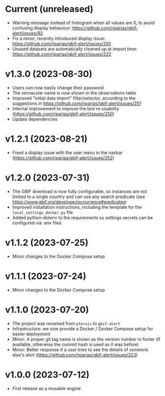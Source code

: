 # Current (unreleased)

- Warning message instead of histogram when all values are 0, to avoid confusing display behaviour: https://github.com/riparias/gbif-alert/issues/92
- Fix a minor, recently introduced display issue: https://github.com/riparias/gbif-alert/issues/255
- Unused datasets are automatically cleaned up at import time: https://github.com/riparias/gbif-alert/issues/222

# v1.3.0 (2023-08-30)

- Users can now easily change their password
- The vernacular name is now shown in the observations table
- Improved "initial data import" filter/selector, according to the suggestions in https://github.com/riparias/gbif-alert/issues/251
- Internal improvement to improve the tool re-usability (https://github.com/riparias/gbif-alert/issues/250)
- Update dependencies

# v1.2.1 (2023-08-21)

- Fixed a display issue with the user menu in the navbar (https://github.com/riparias/gbif-alert/issues/252)

# v1.2.0  (2023-07-31)

- The GBIF download is now fully configurable, so instances are not limited to a single country
and can use any search predicate (see https://www.gbif.org/developer/occurrence#predicates)
- Improved installation instructions, including the template for the `local_settings_docker.py` file
- Added python-dotenv to the requirements so settings secrets can be configured via .env files

# v1.1.2  (2023-07-25)

- Minor changes to the Docker Compose setup

# v1.1.1  (2023-07-24)

- Minor changes to the Docker Compose setup

# v1.1.0  (2023-07-20)

- The project was renamed from `pterois` to `gbif-alert`
- Infrastructure: we now provide a Docker / Docker Compose setup for easier deployment
- Minor: A proper git tag name is shown as the version number in footer (if available, otherwise the commit hash is used as it was before)
- Minor: Better response if a user tries to see the details of someone else's alert (https://github.com/riparias/gbif-alert/issues/223)


# v1.0.0  (2023-07-12)

- First release as a reusable engine
